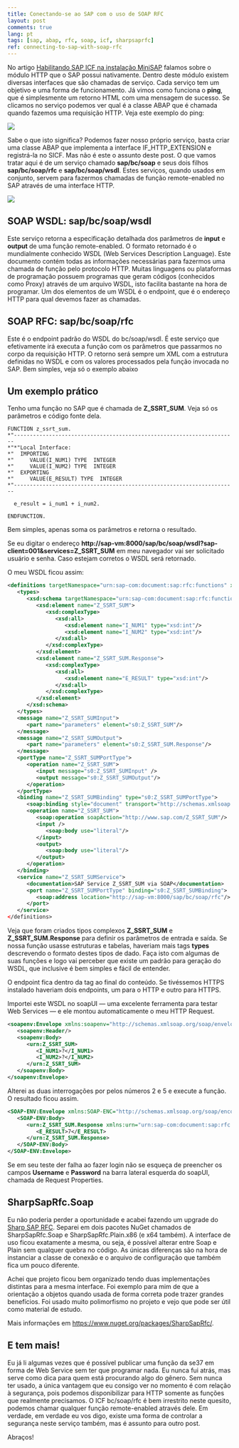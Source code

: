 ```yaml
---
title: Conectando-se ao SAP com o uso de SOAP RFC
layout: post
comments: true
lang: pt
tags: [sap, abap, rfc, soap, icf, sharpsaprfc]
ref: connecting-to-sap-with-soap-rfc
---
```


No artigo [Habilitando SAP ICF na instalação MiniSAP](/2015/03/14/habilitando-sap-icf-na-instalacao-minisap/ "Habilitando SAP ICF na instalação MiniSAP") falamos sobre o módulo HTTP que o SAP possui nativamente. Dentro deste módulo existem diversas interfaces que são chamadas de serviço. Cada serviço tem um objetivo e uma forma de funcionamento. Já vimos como funciona o **ping**, que é simplesmente um retorno HTML com uma mensagem de sucesso. Se clicamos no serviço podemos ver qual é a classe ABAP que é chamada quando fazemos uma requisição HTTP. Veja este exemplo do ping:

![](/public/images/2015/03/class-handler-ping.png)

Sabe o que isto significa? Podemos fazer nosso próprio serviço, basta criar uma classe ABAP que implementa a interface IF\_HTTP\_EXTENSION e registrá-la no SICF. Mas não é este o assunto deste post. O que vamos tratar aqui é de um serviço chamado **sap/bc/soap** e seus dois filhos **sap/bc/soap/rfc** e **sap/bc/soap/wsdl**. Estes serviços, quando usados em conjunto, servem para fazermos chamadas de função remote-enabled no SAP através de uma interface HTTP. 

![](/public/images/2015/03/sicf-bc-soap.png)

## SOAP WSDL: sap/bc/soap/wsdl

Este serviço retorna a especificação detalhada dos parâmetros de **input** e **output** de uma função remote-enabled. O formato retornado é o mundialmente conhecido WSDL (Web Services Description Language). Este documento contém todas as informações necessárias para fazermos uma chamada de função pelo protocolo HTTP. Muitas linguagens ou plataformas de programação possuem programas que geram códigos (conhecidos como Proxy) através de um arquivo WSDL, isto facilita bastante na hora de programar. Um dos elementos de um WSDL é o endpoint, que é o endereço HTTP para qual devemos fazer as chamadas.

## SOAP RFC: sap/bc/soap/rfc

Este é o endpoint padrão do WSDL do bc/soap/wsdl. É este serviço que efetivamente irá executa a função com os parâmetros que passarmos no corpo da requisição HTTP. O retorno será sempre um XML com a estrutura definidas no WSDL e com os valores processados pela função invocada no SAP. Bem simples, veja só o exemplo abaixo

## Um exemplo prático

Tenho uma função no SAP que é chamada de **Z\_SSRT\_SUM**. Veja só os parâmetros e código fonte dela.

~~~
FUNCTION z_ssrt_sum.
*"----------------------------------------------------------------------
*"*"Local Interface:
*"  IMPORTING
*"     VALUE(I_NUM1) TYPE  INTEGER
*"     VALUE(I_NUM2) TYPE  INTEGER
*"  EXPORTING
*"     VALUE(E_RESULT) TYPE  INTEGER
*"----------------------------------------------------------------------

  e_result = i_num1 + i_num2.

ENDFUNCTION.
~~~

Bem simples, apenas soma os parâmetros e retorna o resultado.

Se eu digitar o endereço **http://sap-vm:8000/sap/bc/soap/wsdl?sap-client=001&services=Z\_SSRT\_SUM** em meu navegador vai ser solicitado usuário e senha. Caso estejam corretos o WSDL será retornado.
  
O meu WSDL ficou assim:

~~~xml
<definitions targetNamespace="urn:sap-com:document:sap:rfc:functions" xmlns="http://schemas.xmlsoap.org/wsdl/" xmlns:s0="urn:sap-com:document:sap:rfc:functions" xmlns:xsd="http://www.w3.org/2001/XMLSchema" xmlns:soap="http://schemas.xmlsoap.org/wsdl/soap/" xmlns:http="http://schemas.xmlsoap.org/wsdl/http/">
   <types>
      <xsd:schema targetNamespace="urn:sap-com:document:sap:rfc:functions">
         <xsd:element name="Z_SSRT_SUM">
            <xsd:complexType>
               <xsd:all>
                  <xsd:element name="I_NUM1" type="xsd:int"/>
                  <xsd:element name="I_NUM2" type="xsd:int"/>
               </xsd:all>
            </xsd:complexType>
         </xsd:element>
         <xsd:element name="Z_SSRT_SUM.Response">
            <xsd:complexType>
               <xsd:all>
                  <xsd:element name="E_RESULT" type="xsd:int"/>
               </xsd:all>
            </xsd:complexType>
         </xsd:element>
      </xsd:schema>
   </types>
   <message name="Z_SSRT_SUMInput">
      <part name="parameters" element="s0:Z_SSRT_SUM"/>
   </message>
   <message name="Z_SSRT_SUMOutput">
      <part name="parameters" element="s0:Z_SSRT_SUM.Response"/>
   </message>
   <portType name="Z_SSRT_SUMPortType">
      <operation name="Z_SSRT_SUM">
         <input message="s0:Z_SSRT_SUMInput" />
         <output message="s0:Z_SSRT_SUMOutput"/>
      </operation>
   </portType>
   <binding name="Z_SSRT_SUMBinding" type="s0:Z_SSRT_SUMPortType">
      <soap:binding style="document" transport="http://schemas.xmlsoap.org/soap/http"/>
      <operation name="Z_SSRT_SUM">
         <soap:operation soapAction="http://www.sap.com/Z_SSRT_SUM"/>
         <input />
            <soap:body use="literal"/>
         </input>
         <output>
            <soap:body use="literal"/>
         </output>
      </operation>
   </binding>
   <service name="Z_SSRT_SUMService">
      <documentation>SAP Service Z_SSRT_SUM via SOAP</documentation>
      <port name="Z_SSRT_SUMPortType" binding="s0:Z_SSRT_SUMBinding">
         <soap:address location="http://sap-vm:8000/sap/bc/soap/rfc"/>
      </port>
   </service>
</definitions>
~~~

Veja que foram criados tipos complexos **Z\_SSRT\_SUM** e **Z\_SSRT\_SUM.Response** para definir os parâmetros de entrada e saída. Se nossa função usasse estruturas e tabelas, haveriam mais tags **types** descrevendo o formato destes tipos de dado. Faça isto com algumas de suas funções e logo vai perceber que existe um padrão para geração do WSDL, que inclusive é bem simples e fácil de entender.

O endpoint fica dentro da tag <service> ao final do conteúdo. Se tivéssemos HTTPS instalado haveriam dois endpoints, um para o HTTP e outro para HTTPS. 

Importei este WSDL no soapUI — uma excelente ferramenta para testar Web Services — e ele montou automaticamente o meu HTTP Request.

~~~xml
<soapenv:Envelope xmlns:soapenv="http://schemas.xmlsoap.org/soap/envelope/" xmlns:urn="urn:sap-com:document:sap:rfc:functions">
   <soapenv:Header/>
   <soapenv:Body>
      <urn:Z_SSRT_SUM>
         <I_NUM1>?</I_NUM1>
         <I_NUM2>?</I_NUM2>
      </urn:Z_SSRT_SUM>
   </soapenv:Body>
</soapenv:Envelope>
~~~

Alterei as duas interrogações por pelos números 2 e 5 e execute a função. O resultado ficou assim.

~~~xml
<SOAP-ENV:Envelope xmlns:SOAP-ENC="http://schemas.xmlsoap.org/soap/encoding/" xmlns:SOAP-ENV="http://schemas.xmlsoap.org/soap/envelope/">
   <SOAP-ENV:Body>
      <urn:Z_SSRT_SUM.Response xmlns:urn="urn:sap-com:document:sap:rfc:functions">
         <E_RESULT>7</E_RESULT>
      </urn:Z_SSRT_SUM.Response>
   </SOAP-ENV:Body>
</SOAP-ENV:Envelope>
~~~

Se em seu teste der falha ao fazer login não se esqueça de preencher os campos **Username** e **Password** na barra lateral esquerda do soapUI, chamada de Request Properties.

## SharpSapRfc.Soap

Eu não poderia perder a oportunidade e acabei fazendo um upgrade do [Sharp SAP RFC](/2015/03/14/novo-projeto-sharp-sap-rfc/). Separei em dois pacotes NuGet chamados de SharpSapRfc.Soap e SharpSapRfc.Plain.x86 (e x64 também). A interface de uso ficou exatamente a mesma, ou seja, é possível alterar entre Soap e Plain sem qualquer quebra no código. As únicas diferenças são na hora de instanciar a classe de conexão e o arquivo de configuração que também fica um pouco diferente. 

Achei que projeto ficou bem organizado tendo duas implementações distintas para a mesma interface. Foi exemplo para mim de que a orientação a objetos quando usada de forma correta pode trazer grandes benefícios. Foi usado muito polimorfismo no projeto e vejo que pode ser útil como material de estudo.

Mais informações em <https://www.nuget.org/packages/SharpSapRfc/>.

## E tem mais!

Eu já li algumas vezes que é possível publicar uma função da se37 em forma de Web Service sem ter que programar nada. Eu nunca fui atrás, mas serve como dica para quem está procurando algo do gênero. Sem nunca ter usado, a única vantagem que eu consigo ver no momento é com relação à segurança, pois podemos disponibilizar para HTTP somente as funções que realmente precisamos. O ICF bc/soap/rfc é bem irrestrito neste quesito, podemos chamar qualquer função remote-enabled através dele. Em verdade, em verdade eu vos digo, existe uma forma de controlar a segurança neste serviço também, mas é assunto para outro post.

Abraços!